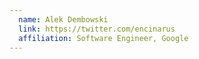 ```yaml
---
  name: Alek Dembowski
  link: https://twitter.com/encinarus
  affiliation: Software Engineer, Google
---
```

